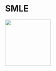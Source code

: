 # SMLE 

<img style="text-align: right" src="https://user-images.githubusercontent.com/46462586/117344253-2dee5c00-ae73-11eb-8628-46b7967656f7.png" width="150" />
